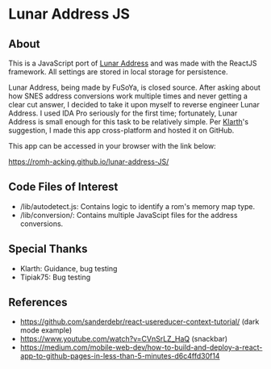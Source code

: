 # Lunar Address JS

## About
This is a JavaScript port of [Lunar Address](https://www.romhacking.net/utilities/26/) and was made with the ReactJS framework. All settings are stored in local storage for persistence.

Lunar Address, being made by FuSoYa, is closed source. After asking about how SNES address conversions work multiple times and never getting a clear cut answer, I decided to take it upon myself to reverse engineer Lunar Address. I used IDA Pro seriously for the first time; fortunately, Lunar Address is small enough for this task to be relatively simple. Per [Klarth](https://github.com/stevemonaco)'s suggestion, I made this app cross-platform and hosted it on GitHub.

This app can be accessed in your browser with the link below:

https://romh-acking.github.io/lunar-address-JS/

## Code Files of Interest
* /lib/autodetect.js: Contains logic to identify a rom's memory map type.
* /lib/conversion/: Contains multiple JavaScipt files for the address conversions.

## Special Thanks
* Klarth: Guidance, bug testing
* Tipiak75: Bug testing

## References
* https://github.com/sanderdebr/react-usereducer-context-tutorial/ (dark mode example)
* https://www.youtube.com/watch?v=CVnSrLZ_HaQ (snackbar)
* https://medium.com/mobile-web-dev/how-to-build-and-deploy-a-react-app-to-github-pages-in-less-than-5-minutes-d6c4ffd30f14
